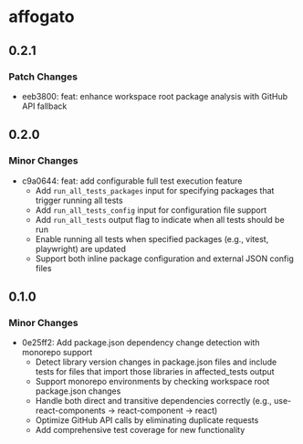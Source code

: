 # affogato

## 0.2.1

### Patch Changes

- eeb3800: feat: enhance workspace root package analysis with GitHub API fallback

## 0.2.0

### Minor Changes

- c9a0644: feat: add configurable full test execution feature
  - Add `run_all_tests_packages` input for specifying packages that trigger running all tests
  - Add `run_all_tests_config` input for configuration file support
  - Add `run_all_tests` output flag to indicate when all tests should be run
  - Enable running all tests when specified packages (e.g., vitest, playwright) are updated
  - Support both inline package configuration and external JSON config files

## 0.1.0

### Minor Changes

- 0e25ff2: Add package.json dependency change detection with monorepo support
  - Detect library version changes in package.json files and include tests for files that import those libraries in affected_tests output
  - Support monorepo environments by checking workspace root package.json changes
  - Handle both direct and transitive dependencies correctly (e.g., use-react-components → react-component → react)
  - Optimize GitHub API calls by eliminating duplicate requests
  - Add comprehensive test coverage for new functionality
